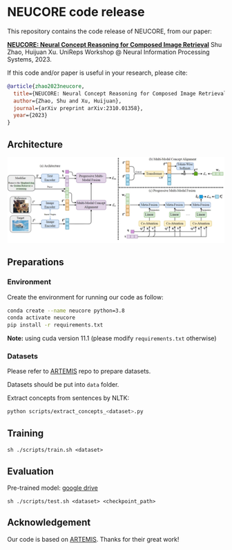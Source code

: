 # NEUCORE code release

This repository contains the code release of NEUCORE, from our paper: 

[**NEUCORE: Neural Concept Reasoning for Composed Image Retrieval**](https://arxiv.org/pdf/2310.01358.pdf) 
Shu Zhao, Huijuan Xu. 
UniReps Workshop @ Neural Information Processing Systems, 2023.

If this code and/or paper is useful in your research, please cite:

```bibtex
@article{zhao2023neucore,
  title={NEUCORE: Neural Concept Reasoning for Composed Image Retrieval},
  author={Zhao, Shu and Xu, Huijuan},
  journal={arXiv preprint arXiv:2310.01358},
  year={2023}
}
```

## Architecture

![Task](figures/architecture.png)

## Preparations

### Environment

Create the environment for running our code as follow:

```bash
conda create --name neucore python=3.8
conda activate neucore
pip install -r requirements.txt
```

**Note:** using cuda version 11.1 (please modify `requirements.txt` otherwise)

### Datasets

Please refer to [ARTEMIS](https://github.com/naver/artemis) repo to prepare datasets.

Datasets should be put into `data` folder.

Extract concepts from sentences by NLTK: 
```bash
python scripts/extract_concepts_<dataset>.py
```

## Training
```
sh ./scripts/train.sh <dataset>
```

## Evaluation

Pre-trained model: [google drive](https://drive.google.com/drive/folders/1hjpn8Fn_pj_8-p129FWZBneg9QVTTWeN?usp=sharing)

```
sh ./scripts/test.sh <dataset> <checkpoint_path>
```

## Acknowledgement

Our code is based on [ARTEMIS](https://github.com/naver/artemis). Thanks for their great work!
